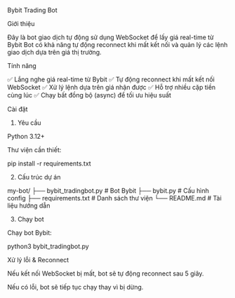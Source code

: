 Bybit Trading Bot

Giới thiệu

Đây là bot giao dịch tự động sử dụng WebSocket để lấy giá real-time từ Bybit Bot có khả năng tự động reconnect khi mất kết nối và quản lý các lệnh giao dịch dựa trên giá thị trường.

Tính năng

✅ Lắng nghe giá real-time từ Bybit
✅ Tự động reconnect khi mất kết nối WebSocket
✅ Xử lý lệnh dựa trên giá nhận được
✅ Hỗ trợ nhiều cặp tiền cùng lúc
✅ Chạy bất đồng bộ (async) để tối ưu hiệu suất

Cài đặt

1. Yêu cầu

Python 3.12+

Thư viện cần thiết:

pip install -r requirements.txt

2. Cấu trúc dự án

my-bot/
├── bybit_tradingbot.py   # Bot Bybit
├── bybit.py             # Cấu hình config
├── requirements.txt      # Danh sách thư viện
└── README.md             # Tài liệu hướng dẫn

3. Chạy bot

Chạy bot Bybit:

python3 bybit_tradingbot.py


Xử lý lỗi & Reconnect

Nếu kết nối WebSocket bị mất, bot sẽ tự động reconnect sau 5 giây.

Nếu có lỗi, bot sẽ tiếp tục chạy thay vì bị dừng.
